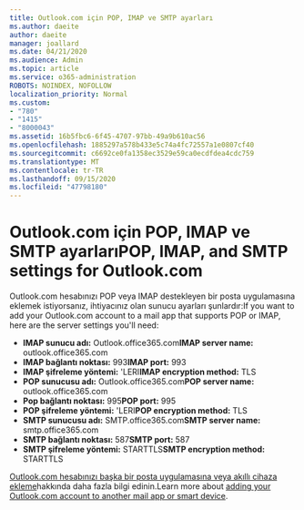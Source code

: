 ```yaml
---
title: Outlook.com için POP, IMAP ve SMTP ayarları
ms.author: daeite
author: daeite
manager: joallard
ms.date: 04/21/2020
ms.audience: Admin
ms.topic: article
ms.service: o365-administration
ROBOTS: NOINDEX, NOFOLLOW
localization_priority: Normal
ms.custom:
- "780"
- "1415"
- "8000043"
ms.assetid: 16b5fbc6-6f45-4707-97bb-49a9b610ac56
ms.openlocfilehash: 1885297a578b433e5c74a4fc72557a1e0807cf40
ms.sourcegitcommit: c6692ce0fa1358ec3529e59ca0ecdfdea4cdc759
ms.translationtype: MT
ms.contentlocale: tr-TR
ms.lasthandoff: 09/15/2020
ms.locfileid: "47798180"
---
```

# <a name="pop-imap-and-smtp-settings-for-outlookcom"></a><span data-ttu-id="65f7d-102">Outlook.com için POP, IMAP ve SMTP ayarları</span><span class="sxs-lookup"><span data-stu-id="65f7d-102">POP, IMAP, and SMTP settings for Outlook.com</span></span>

<span data-ttu-id="65f7d-103">Outlook.com hesabınızı POP veya IMAP destekleyen bir posta uygulamasına eklemek istiyorsanız, ihtiyacınız olan sunucu ayarları şunlardır:</span><span class="sxs-lookup"><span data-stu-id="65f7d-103">If you want to add your Outlook.com account to a mail app that supports POP or IMAP, here are the server settings you'll need:</span></span>
  
- <span data-ttu-id="65f7d-104">**IMAP sunucu adı:** Outlook.office365.com</span><span class="sxs-lookup"><span data-stu-id="65f7d-104">**IMAP server name:** outlook.office365.com</span></span>
- <span data-ttu-id="65f7d-105">**IMAP bağlantı noktası:** 993</span><span class="sxs-lookup"><span data-stu-id="65f7d-105">**IMAP port:** 993</span></span>
- <span data-ttu-id="65f7d-106">**IMAP şifreleme yöntemi:** 'LERI</span><span class="sxs-lookup"><span data-stu-id="65f7d-106">**IMAP encryption method:** TLS</span></span>
- <span data-ttu-id="65f7d-107">**POP sunucusu adı:** Outlook.office365.com</span><span class="sxs-lookup"><span data-stu-id="65f7d-107">**POP server name:** outlook.office365.com</span></span>  
- <span data-ttu-id="65f7d-108">**Pop bağlantı noktası:** 995</span><span class="sxs-lookup"><span data-stu-id="65f7d-108">**POP port:** 995</span></span>  
- <span data-ttu-id="65f7d-109">**POP şifreleme yöntemi:** 'LERI</span><span class="sxs-lookup"><span data-stu-id="65f7d-109">**POP encryption method:** TLS</span></span>  
- <span data-ttu-id="65f7d-110">**SMTP sunucusu adı:** SMTP.office365.com</span><span class="sxs-lookup"><span data-stu-id="65f7d-110">**SMTP server name:** smtp.office365.com</span></span>
- <span data-ttu-id="65f7d-111">**SMTP bağlantı noktası:** 587</span><span class="sxs-lookup"><span data-stu-id="65f7d-111">**SMTP port:** 587</span></span>
- <span data-ttu-id="65f7d-112">**SMTP şifreleme yöntemi:** STARTTLS</span><span class="sxs-lookup"><span data-stu-id="65f7d-112">**SMTP encryption method:** STARTTLS</span></span>

<span data-ttu-id="65f7d-113">[Outlook.com hesabınızı başka bir posta uygulamasına veya akıllı cihaza ekleme](https://support.office.com/article/73f3b178-0009-41ae-aab1-87b80fa94970?wt.mc_id=Office_Outlook_com_Alchemy)hakkında daha fazla bilgi edinin.</span><span class="sxs-lookup"><span data-stu-id="65f7d-113">Learn more about [adding your Outlook.com account to another mail app or smart device](https://support.office.com/article/73f3b178-0009-41ae-aab1-87b80fa94970?wt.mc_id=Office_Outlook_com_Alchemy).</span></span>